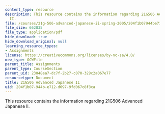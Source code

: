 ```yaml
---
content_type: resource
description: This resource contains the information regarding 21G506 Advanced Japanese
  II.
file: /courses/21g-506-advanced-japanese-ii-spring-2005/204f1b07944be712d6979fd067c8f8ca_MIT21G_506S05_506hw4.pdf
file_size: 662835
file_type: application/pdf
hide_download: true
hide_download_original: null
learning_resource_types:
- Assignments
license: https://creativecommons.org/licenses/by-nc-sa/4.0/
ocw_type: OCWFile
parent_title: Assignments
parent_type: CourseSection
parent_uid: 23048ea7-dc7f-2b27-c870-329c2a067e77
resourcetype: Document
title: 21G506 Advanced Japanese II
uid: 204f1b07-944b-e712-d697-9fd067c8f8ca
---
```

This resource contains the information regarding 21G506 Advanced Japanese II.